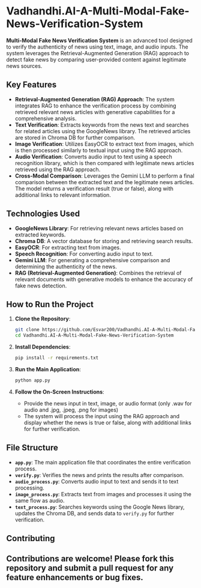 # Vadhandhi.AI-A-Multi-Modal-Fake-News-Verification-System
**Multi-Modal Fake News Verification System** is an advanced tool designed to verify the authenticity of news using text, image, and audio inputs. The system leverages the Retrieval-Augmented Generation (RAG) approach to detect fake news by comparing user-provided content against legitimate news sources.

## Key Features

- **Retrieval-Augmented Generation (RAG) Approach**: The system integrates RAG to enhance the verification process by combining retrieved relevant news articles with generative capabilities for a comprehensive analysis.
- **Text Verification**: Extracts keywords from the news text and searches for related articles using the GoogleNews library. The retrieved articles are stored in Chroma DB for further comparison.
- **Image Verification**: Utilizes EasyOCR to extract text from images, which is then processed similarly to textual input using the RAG approach.
- **Audio Verification**: Converts audio input to text using a speech recognition library, which is then compared with legitimate news articles retrieved using the RAG approach.
- **Cross-Modal Comparison**: Leverages the Gemini LLM to perform a final comparison between the extracted text and the legitimate news articles. The model returns a verification result (true or false), along with additional links to relevant information.

## Technologies Used

- **GoogleNews Library**: For retrieving relevant news articles based on extracted keywords.
- **Chroma DB**: A vector database for storing and retrieving search results.
- **EasyOCR**: For extracting text from images.
- **Speech Recognition**: For converting audio input to text.
- **Gemini LLM**: For generating a comprehensive comparison and determining the authenticity of the news.
- **RAG (Retrieval-Augmented Generation)**: Combines the retrieval of relevant documents with generative models to enhance the accuracy of fake news detection.

## How to Run the Project

1. **Clone the Repository**:
    ```bash
    git clone https://github.com/Esvar200/Vadhandhi.AI-A-Multi-Modal-Fake-News-Verification-System
    cd Vadhandhi.AI-A-Multi-Modal-Fake-News-Verification-System
    ```

2. **Install Dependencies**:
    ```bash
    pip install -r requirements.txt
    ```

3. **Run the Main Application**:
    ```bash
    python app.py
    ```

4. **Follow the On-Screen Instructions**:
   - Provide the news input in text, image, or audio format (only .wav for audio and .jpg, .jpeg, .png for images)
   - The system will process the input using the RAG approach and display whether the news is true or false, along with additional links for further verification.

## File Structure

- **`app.py`**: The main application file that coordinates the entire verification process.
- **`verify.py`**: Verifies the news and prints the results after comparison.
- **`audio_process.py`**: Converts audio input to text and sends it to text processing.
- **`image_process.py`**: Extracts text from images and processes it using the same flow as audio.
- **`text_process.py`**: Searches keywords using the Google News library, updates the Chroma DB, and sends data to `verify.py` for further verification.

## Contributing

Contributions are welcome! Please fork this repository and submit a pull request for any feature enhancements or bug fixes.
---
